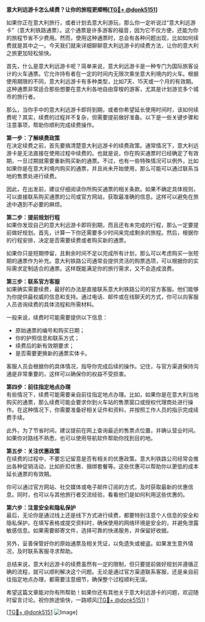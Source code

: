 **意大利远游卡怎么续费？让你的旅程更顺畅[[TG💪+ @donk5151](https://t.me/s/donk5151)]**

如果你正在意大利旅行，或者计划去意大利游玩，那么你一定听说过“意大利远游卡”（意大利铁路通票）。这个通票是许多游客的福音，因为它不仅方便，还能为你的旅程节省不少费用。然而，使用这种通票时，总会有各种问题出现，比如如何续费就是其中之一。今天我们就来详细聊聊意大利远游卡的续费方法，让你的意大利之旅更加轻松愉快。

首先，什么是意大利远游卡呢？简单来说，意大利远游卡是一种专门为国际旅客设计的火车通票。它允许持有者在一定的时间内无限次乘坐意大利境内的火车。根据使用期限的不同，意大利远游卡有多种类型，比如7天、15天或一个月的有效期。这种通票非常适合那些想要在意大利各地自由穿梭的游客，尤其是计划游览多个城市的旅行者。

那么，当你手中的意大利远游卡即将到期，或者你希望延长使用时间时，该如何续费呢？其实，续费的过程并不复杂，但需要提前做好准备。以下是一些关键步骤和注意事项，帮助你顺利完成续费操作。

**第一步：了解续费政策**  
在决定续费之前，首先要搞清楚意大利远游卡的续费政策。通常情况下，意大利远游卡是无法直接在使用过程中续费的。也就是说，你在购买通票时已经确定了有效期，一旦过期就需要重新购买新的通票。不过，也有一些特殊情况可以例外，比如如果你是在意大利境内购买的通票，并且尚未开始使用，那么可能可以通过联系当地的售票处进行续费。

因此，在出发前，建议仔细阅读你所购买通票的相关条款。如果不确定具体规则，可以直接联系购买通票的公司或官方网站，获取最准确的信息。这样可以避免在旅途中遇到不必要的麻烦。

**第二步：提前规划行程**  
如果你发现自己的意大利远游卡即将到期，而且还有未完成的行程，那么一定要提前做好规划。首先，计算一下你还需要多少时间来完成剩余的旅程。然后，根据你的行程安排，决定是否需要续费或者购买新的通票。

如果你只是短期停留，且剩余时间不足以完成所有计划，那么可以考虑购买一张短期的通票作为补充。意大利铁路公司通常会提供灵活的购票选项，可以根据你的实际需求定制适合的通票。这样既能满足你的旅行需求，又不会造成浪费。

**第三步：联系官方客服**  
如果确实需要续费，最好的办法是直接联系意大利铁路公司的官方客服。他们能够为你提供最权威的信息和支持。通过电话、邮件或在线聊天的方式，你可以向客服人员咨询续费的具体流程和所需材料。

一般来说，续费时可能需要提供以下信息：
- 原始通票的编号和购买日期；
- 你的护照信息和联系方式；
- 续费后的新有效期要求；
- 是否需要更换新的通票实体卡。

客服人员会根据你的具体情况，指导你完成后续的操作。记住，与官方渠道保持沟通是非常重要的，这样可以确保你的权益不受损害。

**第四步：前往指定地点办理**  
有些情况下，续费可能需要亲自前往指定地点办理。比如，如果你是在意大利当地购买的通票，那么续费可能会要求你到火车站的售票窗口或授权代理商处进行操作。在这种情况下，你需要准备好相关证件和资料，并按照工作人员的指示完成续费手续。

此外，为了节省时间，建议提前在网上查询最近的售票点位置，并确认营业时间。如果你对路线不熟悉，也可以使用导航软件帮助你找到目的地。

**第五步：关注优惠政策**  
在续费的过程中，不要忘记留意是否有相关的优惠政策。意大利铁路公司经常会推出各种促销活动，比如折扣优惠、捆绑套餐等。这些优惠可以帮助你以更低的成本延长通票的有效期。

你可以通过官方网站、社交媒体或电子邮件订阅的方式，及时获取最新的优惠信息。同时，也可以与其他旅行者交流经验，看看他们是如何利用这些优惠的。

**第六步：注意安全和隐私保护**  
最后，无论你是通过线上还是线下方式进行续费，都要特别注意个人信息的安全和隐私保护。在填写表格或提交资料时，确保使用的网络环境是安全的，并避免泄露敏感信息。如果需要邮寄文件，选择可靠的快递服务，并保留好收据。

另外，妥善保管好你的原始通票及相关凭证，以免遗失或被盗。如果发生意外情况，及时联系客服寻求帮助。

总结来说，意大利远游卡的续费虽然有一定的限制，但只要提前做好规划并遵循正确的流程，就可以顺利解决这个问题。无论是通过官方渠道联系客服，还是亲自前往指定地点办理，都需要注意细节，确保整个过程顺利无误。

希望这篇文章能对你有所帮助！如果你还有其他关于意大利远游卡的问题，欢迎随时留言讨论。祝你旅途愉快，一路顺风[[TG💪+ @donk5151](https://t.me/s/donk5151)]！

[[TG💪+ @donk5151](https://t.me/s/donk5151) ![Image](https://i.postimg.cc/rwNCRYN7/Snipaste-2025-04-30-17-27-05.png)]